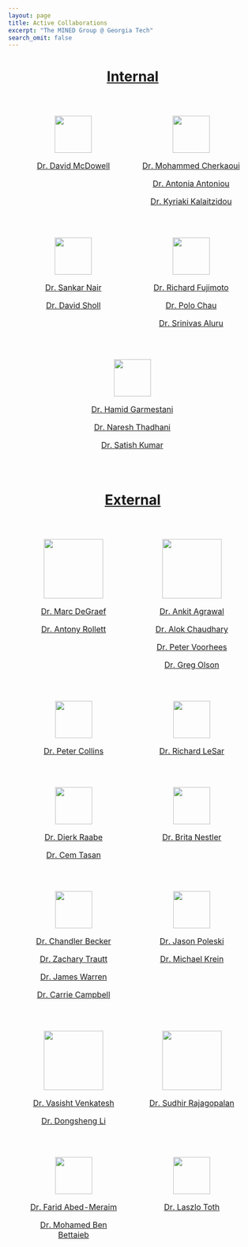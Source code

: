 ```yaml
---
layout: page
title: Active Collaborations
excerpt: "The MINED Group @ Georgia Tech"
search_omit: false
---
```



<h1 align="center"><u>Internal</u></h1>

<table style="border-collapse:separate;border-spacing: 25px">
    <col style="width:50%">
    <col style="width:50%">
	<tr>
		<td valign="top">
			<p align="center"><a href="http://materials.gatech.edu"><img src="/mined-gatech.github.io/images/collaborators/IMAT-logo.PNG" style="height:75px"></a></p>
			<p align="center"><a href="http://www.mse.gatech.edu/faculty/mcdowell">Dr. David McDowell</a></p>
		</td>
		<td valign="top">
			<p align="center"><a href="http://www.me.gatech.edu/"><img src="/mined-gatech.github.io/images/collaborators/ME-logo.PNG" style="height:75px"></a></p>
			<p align="center"><a href="http://www.me.gatech.edu/faculty/cherkaoui">Dr. Mohammed Cherkaoui</a></p>
			<p align="center"><a href="http://www.me.gatech.edu/faculty/antoniou">Dr. Antonia Antoniou</a></p>
			<p align="center"><a href="http://www.mse.gatech.edu/faculty/kalaitzidou">Dr. Kyriaki Kalaitzidou</a></p>
		</td>
	</tr>
	<tr>
		<td valign="top">
			<p align="center"><a href="http://www.chbe.gatech.edu/"><img src="/mined-gatech.github.io/images/collaborators/chbe-logo.PNG" style="height:75px"></a></p>
			<p align="center"><a href="http://www.chbe.gatech.edu/faculty/nair">Dr. Sankar Nair</a></p>
			<p align="center"><a href="http://www.chbe.gatech.edu/faculty/sholl">Dr. David Sholl</a></p>		
		</td>
		<td valign="top">
			<p align="center"><a href="http://www.cse.gatech.edu/"><img src="/mined-gatech.github.io/images/collaborators/CSE-logo.PNG" style="height:75px"></a></p>
			<p align="center"><a href="http://www.cse.gatech.edu/people/richard-fujimoto">Dr. Richard Fujimoto</a></p>	
			<p align="center"><a href="http://www.cse.gatech.edu/people/polo-chau">Dr. Polo Chau</a></p>	
			<p align="center"><a href="http://www.cse.gatech.edu/people/srinivas-aluru">Dr. Srinivas Aluru</a></p>	
		</td>
	</tr>
	<tr>
		<td valign="top" colspan="2">
			<p align="center"><a href="http://materials.gatech.edu"><img src="/mined-gatech.github.io/images/collaborators/MSE-logo.PNG" style="height:75px"></a></p>
			<p align="center"><a href="http://www.mse.gatech.edu/faculty/garmestani">Dr. Hamid Garmestani</a></p>
			<p align="center"><a href="http://www.mse.gatech.edu/faculty/thadhani">Dr. Naresh Thadhani</a></p>
			<p align="center"><a href="http://www.mse.gatech.edu/faculty/kumar">Dr. Satish Kumar</a></p>
		</td>
	</tr>
</table>

<h1 align="center"><u>External</u></h1>

<table style="border-collapse:separate;border-spacing: 25px">
    <col style="width:50%">
    <col style="width:50%">
	<tr>
		<td valign="top">
			<p align="center"><a href="http://www.cmu.edu/"><img src="/mined-gatech.github.io/images/collaborators/CMU-logo.png" style="height:120px"></a></p>
			<p align="center"><a href="http://www.materials.cmu.edu/degraef/">Dr. Marc DeGraef</a></p>
			<p align="center"><a href="http://www.materials.cmu.edu/people/rollett.html">Dr. Antony Rollett</a></p>
		</td>
		<td valign="top">
			<p align="center"><a href="http://www.northwestern.edu/"><img src="/mined-gatech.github.io/images/collaborators/NWU-logo.PNG" style="height:120px"></a></p>
			<p align="center"><a href="http://users.eecs.northwestern.edu/~ankitag/">Dr. Ankit Agrawal</a></p>
			<p align="center"><a href="http://users.eecs.northwestern.edu/~choudhar/">Dr. Alok Chaudhary</a></p>
			<p align="center"><a href="http://www.mccormick.northwestern.edu/research-faculty/directory/profiles/voorhees-peter.html">Dr. Peter Voorhees</a></p>
			<p align="center"><a href="http://www.mccormick.northwestern.edu/research-faculty/directory/profiles/olson-gregory.html">Dr. Greg Olson</a></p>
		</td>
	</tr>
	<tr>
		<td valign="top">
			<p align="center"><a href="http://www.unt.edu/"><img src="/mined-gatech.github.io/images/collaborators/UNT-logo.PNG" style="height:75px"></a></p>
			<p align="center"><a href="http://engineering.unt.edu/materials/collins">Dr. Peter Collins</a></p>	
		</td>
		<td valign="top">
			<p align="center"><a href="http://www.iastate.edu/"><img src="/mined-gatech.github.io/images/collaborators/ISU-logo.png" style="height:75px"></a></p>
			<p align="center"><a href="http://www.mse.iastate.edu/mse-directory/faculty/?user_page=lesar">Dr. Richard LeSar</a></p>	
		</td>
	</tr>
	<tr>
		<td valign="top">
			<p align="center"><a href="http://www.mpie.de/2281/en"><img src="/mined-gatech.github.io/images/collaborators/MPIE-logo.png" style="height:75px"></a></p>
			<p align="center"><a href="http://www.dierk-raabe.com/">Dr. Dierk Raabe</a></p>	
			<p align="center"><a href="http://www.mpie.de/2973988/employee_page?c=3079071&employee_id=40045">Dr. Cem Tasan</a></p>	
		</td>
		<td valign="top">
			<p align="center"><a href="http://www.kit.edu/english/"><img src="/mined-gatech.github.io/images/collaborators/kit-logo.png" style="height:75px"></a></p>
			<p align="center"><a href="https://www.iam.kit.edu/cms/english/Mitarbeiter_nestler.php">Dr. Brita Nestler</a></p>	
		</td>
	</tr>
	<tr>
		<td valign="top">
			<p align="center"><a href="http://www.nist.gov/"><img src="/mined-gatech.github.io/images/collaborators/nist-logo.png" style="height:75px"></a></p>
			<p align="center"><a href="http://www.nist.gov/mml/msed/thermodynamics_kinetics/chandler_becker.cfm">Dr. Chandler Becker</a></p>	
			<p align="center"><a href="http://www.nist.gov/mml/mmsd/nanomechanical_properties/zachary-trautt.cfm">Dr. Zachary Trautt</a></p>	
			<p align="center"><a href="http://www.nist.gov/mml/james-warren.cfm">Dr. James Warren</a></p>	
			<p align="center"><a href="http://matinformatics.engr.wisc.edu/?page_id=408">Dr. Carrie Campbell</a></p>	
		</td>
		<td valign="top">
			<p align="center"><a href="http://www.lockheedmartin.com/us/atl.html"><img src="/mined-gatech.github.io/images/collaborators/lm-logo.png" style="height:75px"></a></p>
			<p align="center"><a href="https://www.linkedin.com/pub/jason-poleski/18/519/3b3">Dr. Jason Poleski</a></p>	
			<p align="center"><a href="https://www.linkedin.com/in/kreinm2">Dr. Michael Krein</a></p>	
		</td>
	</tr>
	<tr>
		<td valign="top">
			<p align="center"><a href="http://www.pw.utc.com/Home"><img src="/mined-gatech.github.io/images/collaborators/pw-logo.png" style="height:120px"></a></p>
			<p align="center"><a href="https://www.linkedin.com/pub/vasisht-venkatesh/0/553/856">Dr. Vasisht Venkatesh</a></p>	
			<p align="center"><a href="https://www.linkedin.com/pub/dongsheng-li/14/942/b4">Dr. Dongsheng Li</a></p>	
		</td>
		<td valign="top">
			<p align="center"><a href="http://www.siemens.com/innovation/en/technology-focus/materials.php"><img src="/mined-gatech.github.io/images/collaborators/Siemens-logo.png" style="height:120px"></a></p>
			<p align="center"><a href="https://www.linkedin.com/pub/sudhir-rajagopalan/26/a9a/12b">Dr. Sudhir Rajagopalan</a></p>	
		</td>
	</tr>
	<tr>
		<td valign="top">
			<p align="center"><a href="http://www.ensam.eu/en/"><img src="/mined-gatech.github.io/images/collaborators/ENSAM-logo.png" style="height:75px"></a></p>
			<p align="center"><a href="http://www.researchgate.net/profile/Farid_Abed-Meraim">Dr. Farid Abed-Meraim</a></p>	
			<p align="center"><a href="http://www.lem3.fr/annuaire.php?page=fiche&nom=Ben%20Bettaieb">Dr. Mohamed Ben Bettaieb</a></p>
		</td>
		<td valign="top">
			<p align="center"><a href="http://welcome.univ-lorraine.fr/en"><img src="/mined-gatech.github.io/images/collaborators/UDL-logo.png" style="height:75px"></a></p>
			<p align="center"><a href="http://www.lem3.fr/annuaire.php?page=fiche&nom=TOTH">Dr. Laszlo Toth</a></p>	
		</td>
	</tr>
</table>
